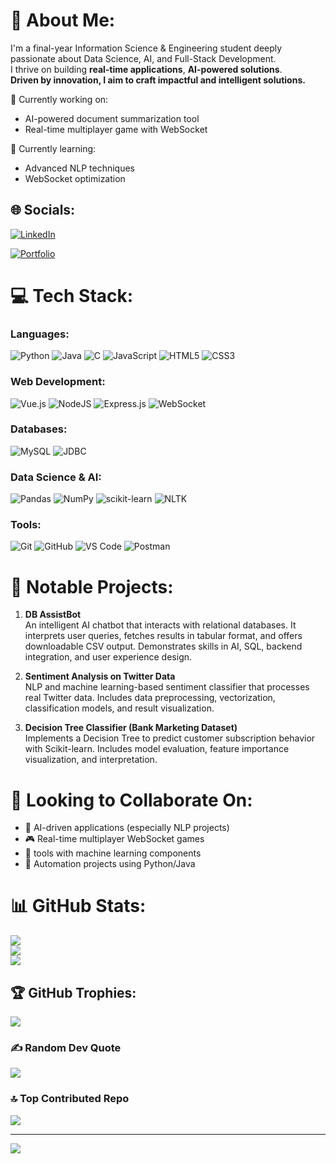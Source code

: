 # 💫 About Me:
I'm a final-year Information Science & Engineering student deeply passionate about Data Science, AI, and Full-Stack Development.  
I thrive on building **real-time applications**, **AI-powered solutions**.  
**Driven by innovation, I aim to craft impactful and intelligent solutions.**

🔭 Currently working on:  
- AI-powered document summarization tool  
- Real-time multiplayer game with WebSocket  

🌱 Currently learning:  
- Advanced NLP techniques  
- WebSocket optimization  

## 🌐 Socials:
[![LinkedIn](https://img.shields.io/badge/LinkedIn-%230077B5.svg?logo=linkedin&logoColor=white)](https://www.linkedin.com/in/aghar-usmankt/)  

[![Portfolio](https://img.shields.io/badge/Portfolio-%23000000.svg?style=for-the-badge&logo=firefox&logoColor=white)](https://aghar-usman.github.io/my-portfolio/)  

# 💻 Tech Stack:
### Languages:
![Python](https://img.shields.io/badge/python-3670A0?style=for-the-badge&logo=python&logoColor=ffdd54) 
![Java](https://img.shields.io/badge/java-%23ED8B00.svg?style=for-the-badge&logo=openjdk&logoColor=white)
![C](https://img.shields.io/badge/c-%2300599C.svg?style=for-the-badge&logo=c&logoColor=white) 
![JavaScript](https://img.shields.io/badge/javascript-%23323330.svg?style=for-the-badge&logo=javascript&logoColor=%23F7DF1E)
![HTML5](https://img.shields.io/badge/html5-%23E34F26.svg?style=for-the-badge&logo=html5&logoColor=white)
![CSS3](https://img.shields.io/badge/css3-%231572B6.svg?style=for-the-badge&logo=css3&logoColor=white)

### Web Development:
![Vue.js](https://img.shields.io/badge/vuejs-%2335495e.svg?style=for-the-badge&logo=vue.js&logoColor=%234FC08D)
![NodeJS](https://img.shields.io/badge/node.js-6DA55F?style=for-the-badge&logo=node.js&logoColor=white)
![Express.js](https://img.shields.io/badge/express.js-%23404d59.svg?style=for-the-badge&logo=express&logoColor=%2361DAFB)
![WebSocket](https://img.shields.io/badge/WebSocket-%23000000.svg?style=for-the-badge&logo=websocket&logoColor=white)

### Databases:
![MySQL](https://img.shields.io/badge/mysql-4479A1.svg?style=for-the-badge&logo=mysql&logoColor=white)
![JDBC](https://img.shields.io/badge/JDBC-%23007396.svg?style=for-the-badge&logo=java&logoColor=white)

### Data Science & AI:
![Pandas](https://img.shields.io/badge/pandas-%23150458.svg?style=for-the-badge&logo=pandas&logoColor=white)
![NumPy](https://img.shields.io/badge/numpy-%23013243.svg?style=for-the-badge&logo=numpy&logoColor=white)
![scikit-learn](https://img.shields.io/badge/scikit--learn-%23F7931E.svg?style=for-the-badge&logo=scikit-learn&logoColor=white)
![NLTK](https://img.shields.io/badge/NLTK-%23000000.svg?style=for-the-badge&logo=python&logoColor=white)

### Tools:
![Git](https://img.shields.io/badge/git-%23F05033.svg?style=for-the-badge&logo=git&logoColor=white)
![GitHub](https://img.shields.io/badge/github-%23121011.svg?style=for-the-badge&logo=github&logoColor=white)
![VS Code](https://img.shields.io/badge/vscode-%23007ACC.svg?style=for-the-badge&logo=visual-studio-code&logoColor=white)
![Postman](https://img.shields.io/badge/Postman-FF6C37?style=for-the-badge&logo=postman&logoColor=white)

# 🚀 Notable Projects:

1. **DB AssistBot**  
   An intelligent AI chatbot that interacts with relational databases. It interprets user queries, fetches results in tabular format, and offers downloadable CSV output. Demonstrates skills in AI, SQL, backend integration, and user experience design.

2. **Sentiment Analysis on Twitter Data**  
   NLP and machine learning-based sentiment classifier that processes real Twitter data. Includes data preprocessing, vectorization, classification models, and result visualization.

3. **Decision Tree Classifier (Bank Marketing Dataset)**  
   Implements a Decision Tree to predict customer subscription behavior with Scikit-learn. Includes model evaluation, feature importance visualization, and interpretation.

# 🤝 Looking to Collaborate On:
- 🎯 AI-driven applications (especially NLP projects)  
- 🎮 Real-time multiplayer WebSocket games  
- 🔐 tools with machine learning components  
- 🤖 Automation projects using Python/Java  

# 📊 GitHub Stats:
![](https://github-readme-stats.vercel.app/api?username=aghar-usman&theme=react&hide_border=false&include_all_commits=false&count_private=false)<br/>
![](https://github-readme-streak-stats.herokuapp.com/?user=aghar-usman&theme=react&hide_border=false)<br/>
![](https://github-readme-stats.vercel.app/api/top-langs/?username=aghar-usman&theme=react&hide_border=false&include_all_commits=false&count_private=false&layout=compact)

## 🏆 GitHub Trophies:
![](https://github-profile-trophy.vercel.app/?username=aghar-usman&theme=radical&no-frame=false&no-bg=true&margin-w=4)

### ✍️ Random Dev Quote
![](https://quotes-github-readme.vercel.app/api?type=horizontal&theme=radical)

### 🔝 Top Contributed Repo
![](https://github-contributor-stats.vercel.app/api?username=aghar-usman&limit=5&theme=dark&combine_all_yearly_contributions=true)

---
[![](https://visitcount.itsvg.in/api?id=SanjayChoodamani&icon=2&color=0)](https://visitcount.itsvg.in)

<!-- Proudly created ✍️ by Aghar Usman -->
